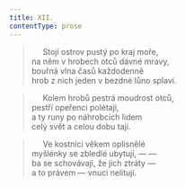 ```yaml
---
title: XII.
contentType: prose
---
```


>      Stojí ostrov pustý po kraj moře,  
> na něm v hrobech otců dávné mravy,  
> bouřná vlna časů každodenně  
> hrob z nich jeden v bezdné lůno splaví.

>      Kolem hrobů pestrá moudrost otců,  
> pestří opeřenci polétají,  
> a ty runy po náhrobcích lidem  
> celý svět a celou dobu tají.

>      Ve kostnici věkem oplísnělé  
> myšlénky se zbledlé ubytují, — —  
> ba se schovávají, že jich ztráty —  
> a to právem — vnuci nelitují.
